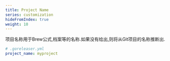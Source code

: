 ```yaml
---
title: Project Name
series: customization
hideFromIndex: true
weight: 10
---
```

项目名称用于Brew公式,档案等的名称.如果没有给出,则将从Git项目的名称推断出.

```yaml
# .goreleaser.yml
project_name: myproject
```
